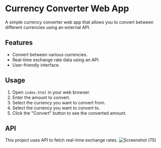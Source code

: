 # Currency Converter Web App

A simple currency converter web app that allows you to convert between different currencies using an external API.

## Features
- Convert between various currencies.
- Real-time exchange rate data using an API.
- User-friendly interface.

## Usage
1. Open `index.html` in your web browser.
2. Enter the amount to convert.
3. Select the currency you want to convert from.
4. Select the currency you want to convert to.
5. Click the "Convert" button to see the converted amount.

## API
This project uses API to fetch real-time exchange rates.
![Screenshot (75)](https://github.com/Tushar2930/javascript-mini-projects/assets/110845672/76bfb55d-6ef0-4d0d-ade7-0fc33217e2ec)
